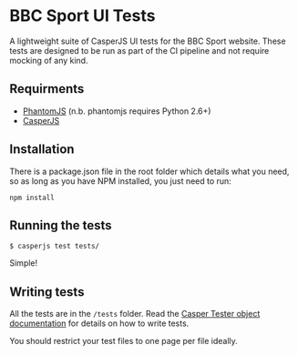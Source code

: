 BBC Sport UI Tests
==================

A lightweight suite of CasperJS UI tests for the BBC Sport website. These tests are designed to be run as part of the CI pipeline and not require mocking of any kind.

Requirments
-----------

* [PhantomJS](http://phantomjs.org) (n.b. phantomjs requires Python 2.6+)
* [CasperJS](http://www.casperjs.org)

Installation
------------

There is a package.json file in the root folder which details what you need, so as long as you have NPM installed, you just need to run:

``npm install``

Running the tests
-----------------

``$ casperjs test tests/``

Simple!

Writing tests
-------------

All the tests are in the `/tests` folder. Read the [Casper Tester object documentation](http://docs.casperjs.org/en/latest/testing.html) for details on how to write tests.

You should restrict your test files to one page per file ideally.
